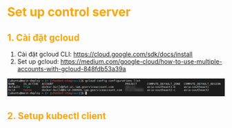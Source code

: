 <h1 style="color:orange">Set up control server</h1>
<h2 style="color:orange">1. Cài đặt gcloud</h2>

1. Cài đặt gcloud CLI: https://cloud.google.com/sdk/docs/install
2. Set up gcloud: https://medium.com/google-cloud/how-to-use-multiple-accounts-with-gcloud-848fdb53a39a

![setup-control-server1](../img/setup-control-server1.png)<br>
<h2 style="color:orange">2. Setup kubectl client</h2>